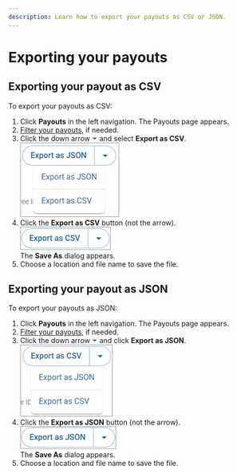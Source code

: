 ```yaml
---
description: Learn how to export your payouts as CSV or JSON.
---
```


# Exporting your payouts

## Exporting your payout as CSV

To export your payouts as CSV:

1. Click **Payouts** in the left navigation. The Payouts page appears.
2. [Filter your payouts](filtering-your-payouts.md), if needed.
3. Click the down arrow ![](<../../../../.gitbook/assets/down-arrow (2).png>) and select **Export as CSV**.\
   ![](../../../../.gitbook/assets/ExportAsCSVDropdown.png)
4. Click the **Export as CSV** button (not the arrow).\
   ![](../../../../.gitbook/assets/ExportAsCSV.png)\
   The **Save As** dialog appears.
5. Choose a location and file name to save the file.

## Exporting your payout as JSON

To export your payouts as JSON:

1. Click **Payouts** in the left navigation. The Payouts page appears.
2. [Filter your payouts](filtering-your-payouts.md), if needed.
3. Click the down arrow ![](<../../../../.gitbook/assets/down-arrow (2).png>) and click **Export as JSON**.\
   ![](../../../../.gitbook/assets/ExportAsJSONDropdown.png)
4. Click the **Export as JSON** button (not the arrow).\
   ![](../../../../.gitbook/assets/ExportasJSON.png)\
   The **Save As** dialog appears.
5. Choose a location and file name to save the file.
